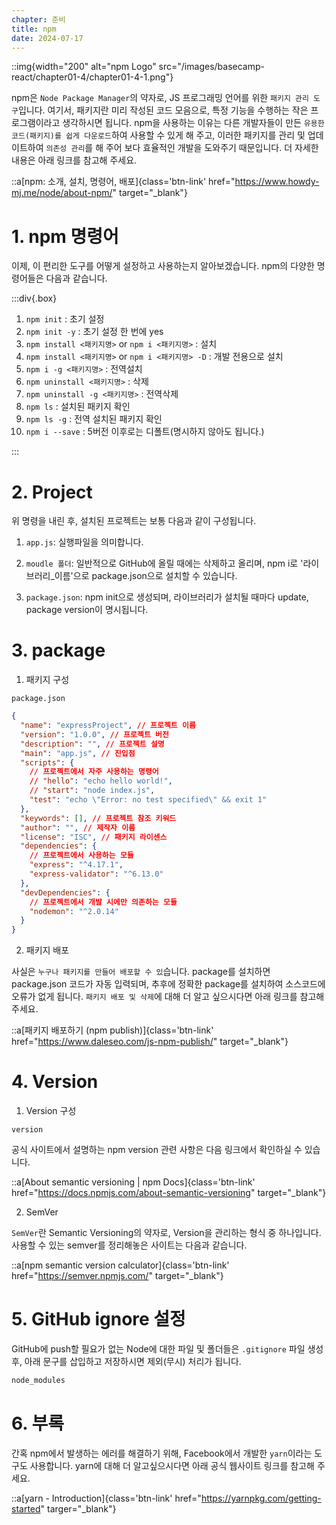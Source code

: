 ```yaml
---
chapter: 준비
title: npm
date: 2024-07-17
---
```


::img{width="200" alt="npm Logo" src="/images/basecamp-react/chapter01-4/chapter01-4-1.png"}

npm은 `Node Package Manager`의 약자로, JS 프로그래밍 언어를 위한 `패키지 관리 도구`입니다. 여기서, 패키지란 미리 작성된 코드 모음으로, 특정 기능을 수행하는 작은 프로그램이라고 생각하시면 됩니다. npm을 사용하는 이유는 다른 개발자들이 만든 `유용한 코드(패키지)를 쉽게 다운로드`하여 사용할 수 있게 해 주고, 이러한 패키지를 관리 및 업데이트하여 `의존성 관리`를 해 주어 보다 효율적인 개발을 도와주기 때문입니다. 더 자세한 내용은 아래 링크를 참고해 주세요.

::a[npm: 소개, 설치, 명령어, 배포]{class='btn-link' href="https://www.howdy-mj.me/node/about-npm/" target="\_blank"}

# 1. npm 명령어

이제, 이 편리한 도구를 어떻게 설정하고 사용하는지 알아보겠습니다. npm의 다양한 명령어들은 다음과 같습니다.

:::div{.box}

1. `npm init` : 초기 설정
2. `npm init -y` : 초기 설정 한 번에 yes
3. `npm install <패키지명>` or `npm i <패키지명>` : 설치
4. `npm install <패키지명>` or `npm i <패키지명> -D` : 개발 전용으로 설치
5. `npm i -g <패키지명>` : 전역설치
6. `npm uninstall <패키지명>` : 삭제
7. `npm uninstall -g <패키지명>` : 전역삭제
8. `npm ls` : 설치된 패키지 확인
9. `npm ls -g` : 전역 설치된 패키지 확인
10. `npm i --save` : 5버전 이후로는 디폴트(명시하지 않아도 됩니다.)

:::

# 2. Project

위 명령을 내린 후, 설치된 프로젝트는 보통 다음과 같이 구성됩니다.

1. `app.js`: 실행파일을 의미합니다.

2. `moudle 폴더`: 일반적으로 GitHub에 올릴 때에는 삭제하고 올리며, npm i로 '라이브러리\_이름'으로 package.json으로 설치할 수 있습니다.

3. `package.json`: npm init으로 생성되며, 라이브러리가 설치될 때마다 update, package version이 명시됩니다.

# 3. package

1. 패키지 구성

`package.json`

```json
{
  "name": "expressProject", // 프로젝트 이름
  "version": "1.0.0", // 프로젝트 버전
  "description": "", // 프로젝트 설명
  "main": "app.js", // 진입점
  "scripts": {
    // 프로젝트에서 자주 사용하는 명령어
    // "hello": "echo hello world!",
    // "start": "node index.js",
    "test": "echo \"Error: no test specified\" && exit 1"
  },
  "keywords": [], // 프로젝트 참조 키워드
  "author": "", // 제작자 이름
  "license": "ISC", // 패키지 라이센스
  "dependencies": {
    // 프로젝트에서 사용하는 모듈
    "express": "^4.17.1",
    "express-validator": "^6.13.0"
  },
  "devDependencies": {
    // 프로젝트에서 개발 시에만 의존하는 모듈
    "nodemon": "^2.0.14"
  }
}
```

2. 패키지 배포

사실은 `누구나 패키지를 만들어 배포할 수 있`습니다. package를 설치하면 package.json 코드가 자동 입력되며, 추후에 정확한 package를 설치하여 소스코드에 오류가 없게 됩니다. `패키지 배포 및 삭제`에 대해 더 알고 싶으시다면 아래 링크를 참고해 주세요.

::a[패키지 배포하기 (npm publish)]{class='btn-link' href="https://www.daleseo.com/js-npm-publish/" target="\_blank"}

# 4. Version

1. Version 구성

`version`

공식 사이트에서 설명하는 npm version 관련 사항은 다음 링크에서 확인하실 수 있습니다.

::a[About semantic versioning | npm Docs]{class='btn-link' href="https://docs.npmjs.com/about-semantic-versioning" target="\_blank"}

2. SemVer

`SemVer`란 Semantic Versioning의 약자로, Version을 관리하는 형식 중 하나입니다. 사용할 수 있는 semver를 정리해놓은 사이트는 다음과 같습니다.

::a[npm semantic version calculator]{class='btn-link' href="https://semver.npmjs.com/" target="\_blank"}

# 5. GitHub ignore 설정

GitHub에 push할 필요가 없는 Node에 대한 파일 및 폴더들은 `.gitignore` 파일 생성 후, 아래 문구를 삽입하고 저장하시면 제외(무시) 처리가 됩니다.

```bash
node_modules
```

# 6. 부록

간혹 npm에서 발생하는 에러를 해결하기 위해, Facebook에서 개발한 `yarn`이라는 도구도 사용합니다. yarn에 대해 더 알고싶으시다면 아래 공식 웹사이트 링크를 참고해 주세요.

::a[yarn - Introduction]{class='btn-link' href="https://yarnpkg.com/getting-started" targer="\_blank"}
